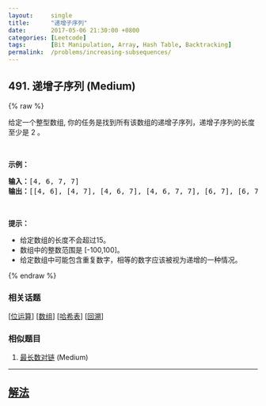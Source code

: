 ```yaml
---
layout:     single
title:      "递增子序列"
date:       2017-05-06 21:30:00 +0800
categories: [Leetcode]
tags:       [Bit Manipulation, Array, Hash Table, Backtracking]
permalink:  /problems/increasing-subsequences/
---
```


## 491. 递增子序列 (Medium)

{% raw %}

<p>给定一个整型数组, 你的任务是找到所有该数组的递增子序列，递增子序列的长度至少是 2 。</p>

<p> </p>

<p><strong>示例：</strong></p>

<pre>
<strong>输入：</strong>[4, 6, 7, 7]
<strong>输出：</strong>[[4, 6], [4, 7], [4, 6, 7], [4, 6, 7, 7], [6, 7], [6, 7, 7], [7,7], [4,7,7]]</pre>

<p> </p>

<p><strong>提示：</strong></p>

<ul>
	<li>给定数组的长度不会超过15。</li>
	<li>数组中的整数范围是 [-100,100]。</li>
	<li>给定数组中可能包含重复数字，相等的数字应该被视为递增的一种情况。</li>
</ul>

{% endraw %}

### 相关话题
  [[位运算](https://github.com/openset/leetcode/tree/master/tag/bit-manipulation/README.md)]
  [[数组](https://github.com/openset/leetcode/tree/master/tag/array/README.md)]
  [[哈希表](https://github.com/openset/leetcode/tree/master/tag/hash-table/README.md)]
  [[回溯](https://github.com/openset/leetcode/tree/master/tag/backtracking/README.md)]

### 相似题目
  1. [最长数对链](/problems/maximum-length-of-pair-chain) (Medium)

---

## [解法](https://github.com/openset/leetcode/tree/master/problems/increasing-subsequences)
